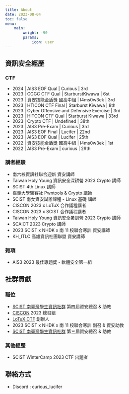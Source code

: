 ```yaml
---
title: About
date: 2023-08-04
toc: false
menu:
    main: 
        weight: -90
        params:
            icon: user
---
```


## 資訊安全經歷
### CTF
- 2024 | AIS3 EOF Qual | Curious | 3rd
- 2023 | CGGC CTF Qual | StarburstKiwawa | 6st
- 2023 | 資安技能金盾獎 國高中組 | I4ms0w3ek | 3rd
- 2023 | HTICON CTF Final | Starburst Kiwawa | 8th
- 2023 | Cyber Offensive and Defensive Exercise | 3rd
- 2023 | HITCON CTF Qual | Starburst Kiwawa | 33rd
- 2023 | Crypto CTF | Undefined | 38th
- 2023 | AIS3 Pre-Exam | Curious | 3rd
- 2023 | AIS3 EOF Final | Lucifer | 22nd
- 2023 | AIS3 EOF Qual | Lucifer | 25th
- 2022 | 資安技能金盾獎 國高中組 | I4ms0w3ek | 1st
- 2022 | AIS3 Pre-Exam | curious | 29th

### 講者經驗
- 南六校資訊社聯合迎新 資安講師
- Taiwan Holy Young 資訊安全深耕營 2023 Crypto 講師
- SCIST 4th Linux 講師
- 嘉義大學駭客社 Pwntools & Crypto 講師
- SCIST 南女資安試辦課程 - Linux 基礎 講師
- CISCON 2023 x LoTuX 合作議程講者
- CISCON 2023 x SCIST 合作議程講者
- Taiwan Holy Young 資訊安全暑訓營 2023 Crypto 講師
- SCAICT 2023 Crypto 講師
- 2023 SCIST x NHDK x 南 11 校聯合寒訓 資安講師
- KH_ITLC 高雄資訊社團聯盟 資安講師

### 雜項
- AIS3 2023 最佳專題獎 - 軟體安全第一組

## 社群貢獻
### 職位
- [SCIST 南臺灣學生資訊社群](https://scist.org) 第四屆資安總召 & 助教
- [CISCON](https://www.facebook.com/ciscon.tw) 2023 總召組
- [LoTuX CTF](https://lotuxctf.com) 創辦人
- 2023 SCIST x NHDK x 南 11 校聯合寒訓 副召 & 資安助教
- [SCIST 南臺灣學生資訊社群](https://scist.org) 第三屆資安總召 & 助教

### 其他經歷
- SCIST WinterCamp 2023 CTF 出題者

## 聯絡方式
- Discord : curious_lucifer
